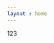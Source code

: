 ```yaml
---
layout : home
---
```



123
<Index />
<script setup>
import Index from './pages/Index.vue'
</script>